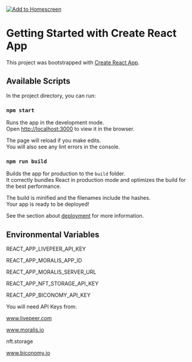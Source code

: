 [![Add to Homescreen](https://img.shields.io/badge/Skynet-Add%20To%20Homescreen-00c65e?logo=skynet&labelColor=0d0d0d)](https://homescreen.hns.siasky.net/#/skylink/AQDnqxkw9uq5qVRckdtkve-ED8vJqhwZJf38CQ3YYOqF9A)

# Getting Started with Create React App

This project was bootstrapped with [Create React App](https://github.com/facebook/create-react-app).

## Available Scripts

In the project directory, you can run:

### `npm start`

Runs the app in the development mode.\
Open [http://localhost:3000](http://localhost:3000) to view it in the browser.

The page will reload if you make edits.\
You will also see any lint errors in the console.



### `npm run build`

Builds the app for production to the `build` folder.\
It correctly bundles React in production mode and optimizes the build for the best performance.

The build is minified and the filenames include the hashes.\
Your app is ready to be deployed!

See the section about [deployment](https://facebook.github.io/create-react-app/docs/deployment) for more information.

## Environmental Variables
 REACT_APP_LIVEPEER_API_KEY

 REACT_APP_MORALIS_APP_ID
 
 REACT_APP_MORALIS_SERVER_URL
 
 REACT_APP_NFT_STORAGE_API_KEY  
 
 REACT_APP_BICONOMY_API_KEY

 You will need API Keys from:

 www.livepeer.com

 www.moralis.io

 nft.storage

 www.biconomy.io